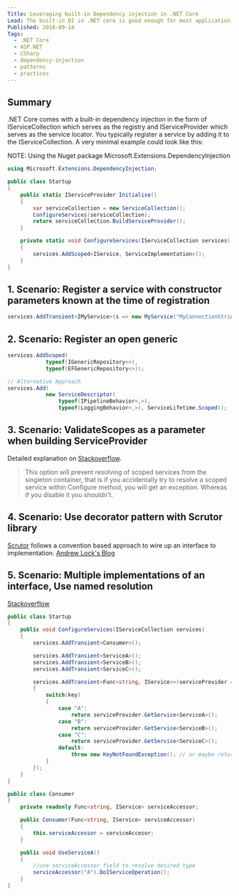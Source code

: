 ```yaml
---
Title: Leveraging built-in Dependency injection in .NET Core
Lead: The built-in DI in .NET core is good enough for most application. This post covers common scenarios that an application requires and how to accomplish them using the default DI framework.
Published: 2018-09-14
Tags:
  - .NET Core
  - ASP.NET
  - CSharp
  - dependency-injection
  - patterns
  - practices
---
```


## Summary

.NET Core comes with a built-in dependency injection in the form of IServiceCollection which serves as the registry and IServiceProvider which serves as the service locator. You typically register a service by adding it to the IServiceCollection. A very minimal example could look like this:

NOTE: Using the Nuget package Microsoft.Extensions.DependencyInjection

```csharp
using Microsoft.Extensions.DependencyInjection;

public class Startup
{
    public static IServiceProvider Initialise()
    {
        var serviceCollection = new ServiceCollection();
        ConfigureServices(serviceCollection);
        return serviceCollection.BuildServiceProvider();
    }

    private static void ConfigureServices(IServiceCollection services)
    {
        services.AddScoped<IService, ServiceImplementation>();
    }
}
```

## 1. Scenario: Register a service with constructor parameters known at the time of registration

```csharp
services.AddTransient<IMyService>(s => new MyService("MyConnectionString"));
```

## 2. Scenario: Register an open generic

```csharp
services.AddScoped(
            typeof(IGenericRepository<>),
            typeof(EFGenericRepository<>));

// Alternative Approach
services.Add(
            new ServiceDescriptor(
                typeof(IPipelineBehavior<,>),
                typeof(LoggingBehavior<,>), ServiceLifetime.Scoped));
```

## 3. Scenario: ValidateScopes as a parameter when building ServiceProvider

Detailed explanation on [Stackoverflow](https://stackoverflow.com/a/50198738/190476).

> This option will prevent resolving of scoped services from the singleton container, that is if you accidentally try to resolve a scoped service within Configure method, you will get an exception. Whereas if you disable it you shouldn't.

## 4. Scenario: Use decorator pattern with Scrutor library

[Scrutor](https://github.com/khellang/Scrutor) follows a convention based approach to wire up an interface to implementation.
[Andrew Lock's Blog](https://andrewlock.net/adding-decorated-classes-to-the-asp.net-core-di-container-using-scrutor/)

## 5. Scenario: Multiple implementations of an interface, Use named resolution

[Stackoverflow](https://stackoverflow.com/a/44177920/190476)

```csharp
public class Startup
{
    public void ConfigureServices(IServiceCollection services)
    {
        services.AddTransient<Consumer>();

        services.AddTransient<ServiceA>();
        services.AddTransient<ServiceB>();
        services.AddTransient<ServiceC>();

        services.AddTransient<Func<string, IService>>(serviceProvider => key =>
        {
            switch(key)
            {
                case "A":
                    return serviceProvider.GetService<ServiceA>();
                case "B":
                    return serviceProvider.GetService<ServiceB>();
                case "C":
                    return serviceProvider.GetService<ServiceC>();
                default:
                    throw new KeyNotFoundException(); // or maybe return null, up to you
            }
        });
    }
}

public class Consumer
{
    private readonly Func<string, IService> serviceAccessor;

    public Consumer(Func<string, IService> serviceAccessor)
    {
        this.serviceAccessor = serviceAccesor;
    }

    public void UseServiceA()
    {
        //use serviceAccessor field to resolve desired type
        serviceAccessor("A").DoIServiceOperation();
    }
}
```
